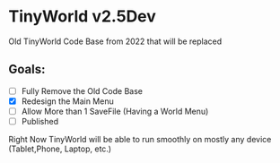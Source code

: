 # TinyWorld v2.5Dev
Old TinyWorld Code Base from 2022 that will be replaced

## Goals:
- [ ] Fully Remove the Old Code Base
- [X] Redesign the Main Menu
- [ ] Allow More than 1 SaveFile (Having a World Menu)
- [ ] Published 

Right Now TinyWorld will be able to run smoothly on mostly any device (Tablet,Phone, Laptop, etc.)
